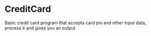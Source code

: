 # CreditCard
Basic credit card program that accepts card pin and other input data, process it and gives you an output

